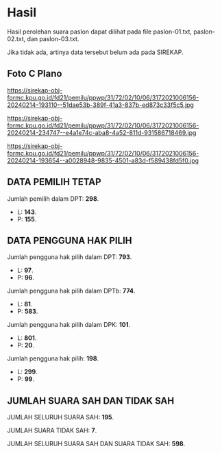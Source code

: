 # Hasil

Hasil perolehan suara paslon dapat dilihat pada file paslon-01.txt, paslon-02.txt, dan paslon-03.txt.

Jika tidak ada, artinya data tersebut belum ada pada SIREKAP.

## Foto C Plano

https://sirekap-obj-formc.kpu.go.id/fd21/pemilu/ppwp/31/72/02/10/06/3172021006156-20240214-193110--51dae53b-389f-41a3-837b-ed873c33f5c5.jpg

https://sirekap-obj-formc.kpu.go.id/fd21/pemilu/ppwp/31/72/02/10/06/3172021006156-20240214-234747--e4a1e74c-aba8-4a52-811d-931586718469.jpg

https://sirekap-obj-formc.kpu.go.id/fd21/pemilu/ppwp/31/72/02/10/06/3172021006156-20240214-193654--a0028948-9835-4501-a83d-f589438fd5f0.jpg

## DATA PEMILIH TETAP

Jumlah pemilih dalam DPT: **298**.
 * L: **143**.
 * P: **155**.

## DATA PENGGUNA HAK PILIH

Jumlah pengguna hak pilih dalam DPT: **793**.
 * L: **97**.
 * P: **96**.

Jumlah pengguna hak pilih dalam DPTb: **774**.
 * L: **81**.
 * P: **583**.

Jumlah pengguna hak pilih dalam DPK: **101**.
 * L: **801**.
 * P: **20**.

Jumlah pengguna hak pilih: **198**.
 * L: **299**.
 * P: **99**.

## JUMLAH SUARA SAH DAN TIDAK SAH

JUMLAH SELURUH SUARA SAH: **195**.

JUMLAH SUARA TIDAK SAH: **7**.

JUMLAH SELURUH SUARA SAH DAN SUARA TIDAK SAH: **598**.
